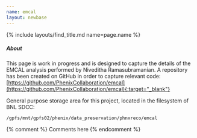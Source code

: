 ```yaml
---
name: emcal
layout: newbase
---
```

{% include layouts/find_title.md name=page.name %}

##### About

This page is work in progress and is designed to capture the details of the EMCAL analysis
performed by  Niveditha Ramasubramanian.
A repository has been created on GitHub in order to capture relevant code:
[https://github.com/PhenixCollaboration/emcal](https://github.com/PhenixCollaboration/emcal){:target="_blank"}

General purpose storage area for this project, located in the filesystem of BNL SDCC:

```
/gpfs/mnt/gpfs02/phenix/data_preservation/phnxreco/emcal
```

{% comment %}
Comments here
{% endcomment %}
